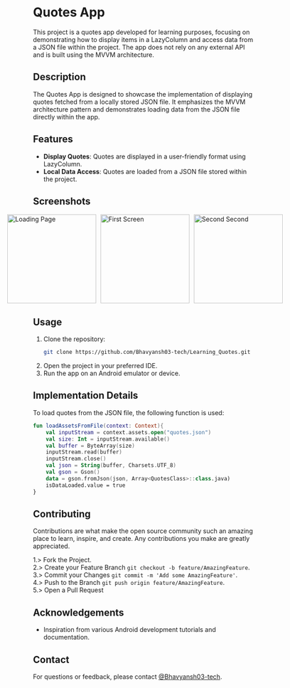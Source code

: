 # Quotes App

This project is a quotes app developed for learning purposes, focusing on demonstrating how to display items in a LazyColumn and access data from a JSON file within the project. The app does not rely on any external API and is built using the MVVM architecture.

## Description

The Quotes App is designed to showcase the implementation of displaying quotes fetched from a locally stored JSON file. It emphasizes the MVVM architecture pattern and demonstrates loading data from the JSON file directly within the app.

## Features

- **Display Quotes**: Quotes are displayed in a user-friendly format using LazyColumn.
- **Local Data Access**: Quotes are loaded from a JSON file stored within the project.

## Screenshots

<div style="display: flex; justify-content: center; align-items: center;">
    <img src="https://github.com/Bhavyansh03-tech/Learning_Quotes/assets/96388594/bd389393-619c-4be2-8b76-90e66e7a8e6b" alt="Loading Page" style="width: 200px; height: auto; margin-right: 10px;">
    <img src="https://github.com/Bhavyansh03-tech/Learning_Quotes/assets/96388594/37cd172b-fd4c-436a-a39d-6583d4d142f8" alt="First Screen" style="width: 200px; height: auto; margin-right: 10px;">
    <img src="https://github.com/Bhavyansh03-tech/Learning_Quotes/assets/96388594/5e6a740c-26c2-4c27-8e40-a07727b47b05" alt="Second Second" style="width: 200px; height: auto;">
</div>

## Usage

1. Clone the repository:
    ```bash
    git clone https://github.com/Bhavyansh03-tech/Learning_Quotes.git
    ```
2. Open the project in your preferred IDE.
3. Run the app on an Android emulator or device.

## Implementation Details

To load quotes from the JSON file, the following function is used:

```kotlin
fun loadAssetsFromFile(context: Context){
    val inputStream = context.assets.open("quotes.json")
    val size: Int = inputStream.available()
    val buffer = ByteArray(size)
    inputStream.read(buffer)
    inputStream.close()
    val json = String(buffer, Charsets.UTF_8)
    val gson = Gson()
    data = gson.fromJson(json, Array<QuotesClass>::class.java)
    isDataLoaded.value = true
}
```

## Contributing

Contributions are what make the open source community such an amazing place to learn, inspire, and create. Any contributions you make are greatly appreciated.

1.> Fork the Project.\
2.> Create your Feature Branch `git checkout -b feature/AmazingFeature`.\
3.> Commit your Changes `git commit -m 'Add some AmazingFeature'`.\
4.> Push to the Branch `git push origin feature/AmazingFeature`.\
5.> Open a Pull Request

## Acknowledgements

- Inspiration from various Android development tutorials and documentation.
## Contact

For questions or feedback, please contact [@Bhavyansh03-tech](https://github.com/Bhavyansh03-tech).
